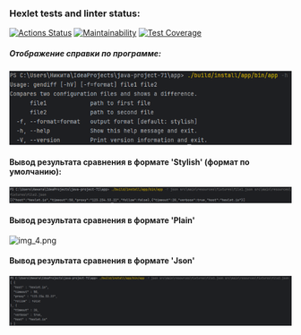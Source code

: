 ### Hexlet tests and linter status:

[![Actions Status](https://github.com/N1kita14/java-project-71/actions/workflows/hexlet-check.yml/badge.svg)](https://github.com/N1kita14/java-project-71/actions)
[![Maintainability](https://api.codeclimate.com/v1/badges/71001bfa859ca73309e7/maintainability)](https://codeclimate.com/github/N1kita14/java-project-71/maintainability)
[![Test Coverage](https://api.codeclimate.com/v1/badges/71001bfa859ca73309e7/test_coverage)](https://codeclimate.com/github/N1kita14/java-project-71/test_coverage)

##### Отображение справки по программе:

<img alt="img_2.png" src="img_2.png"/>

#### Вывод результата сравнения в формате 'Stylish' (формат по умолчанию):

<img alt="img_1.png" src="img_1.png"/>

#### Вывод результата сравнения в формате 'Plain'

<img alt="img_4.png" src="img_4.png"/>

#### Вывод результата сравнения в формате 'Json'

<img alt="img.png" src="img.png"/>
